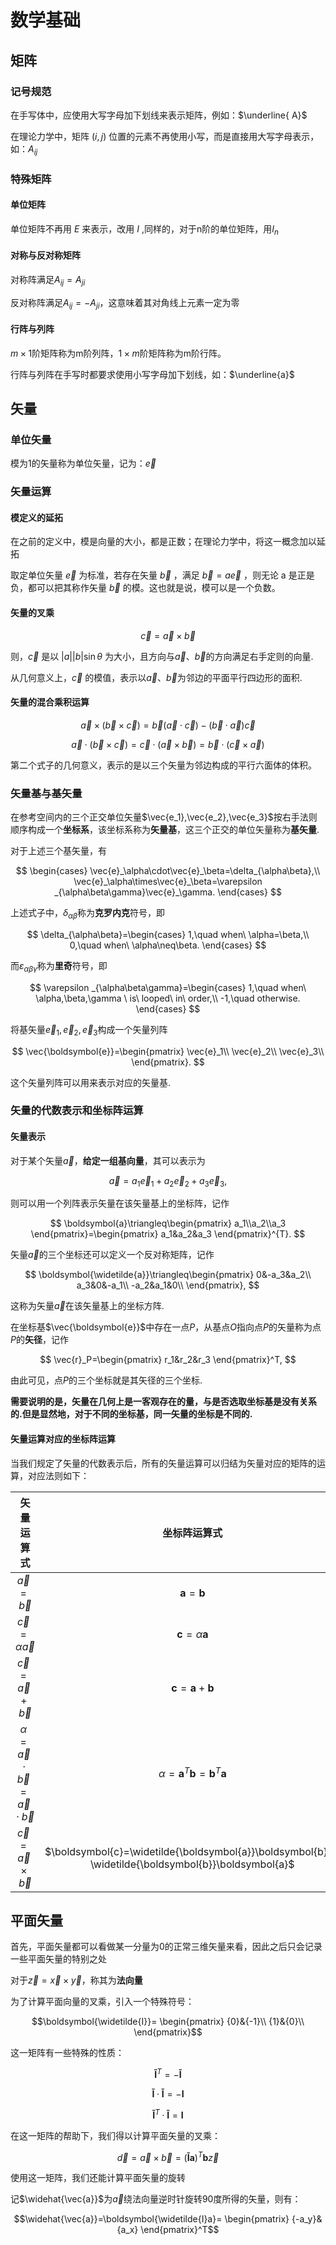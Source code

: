 # 数学基础

## 矩阵

### 记号规范

在手写体中，应使用大写字母加下划线来表示矩阵，例如：$\underline{ A}$

在理论力学中，矩阵 $(i,j)$ 位置的元素不再使用小写，而是直接用大写字母表示，如：${ A}_{ij}$

### 特殊矩阵

#### 单位矩阵

单位矩阵不再用 $E$ 来表示，改用 $I$ ,同样的，对于n阶的单位矩阵，用$I_n$

#### 对称与反对称矩阵

对称阵满足${A}_{ij}={A}_{ji}$

反对称阵满足${A}_{ij}=-{A}_{ji}$，这意味着其对角线上元素一定为零

#### 行阵与列阵

$m\times 1$阶矩阵称为m阶列阵，$1\times m$阶矩阵称为m阶行阵。

行阵与列阵在手写时都要求使用小写字母加下划线，如：$\underline{a}$

## 矢量

### 单位矢量

模为1的矢量称为单位矢量，记为：$\vec{e}$

### 矢量运算

#### 模定义的延拓

在之前的定义中，模是向量的大小，都是正数；在理论力学中，将这一概念加以延拓

取定单位矢量 $\vec{e}$ 为标准，若存在矢量 $\vec{b}$ ，满足 $\vec{b}=a\vec{e}$ ，则无论 a 是正是负，都可以把其称作矢量 $\vec{b}$ 的模。这也就是说，模可以是一个负数。

#### 矢量的叉乘

$${ \vec{c}}={\vec{a}}\times {\vec{b}}$$

则，$\vec{c}$ 是以 $|a||b|\sin{\theta}$ 为大小，且方向与${\vec{a}}$、${\vec{b}}$的方向满足右手定则的向量.

从几何意义上，$\vec{c}$ 的模值，表示以${\vec{a}}$、${\vec{b}}$为邻边的平面平行四边形的面积.

#### 矢量的混合乘积运算

$${\vec{a}}\times ({\vec{b}}\times {\vec{c}})={\vec{b} ({\vec{a}}\cdot{\vec{c}}})-({\vec{b}\cdot\vec{a}}){ \vec{c}}$$

$${\vec{a}\cdot(\vec{b}\times\vec{c})=\vec{c}\cdot(\vec{a}\times\vec{b})=\vec{b}\cdot(\vec{c}\times\vec{a})}$$

第二个式子的几何意义，表示的是以三个矢量为邻边构成的平行六面体的体积。

### 矢量基与基矢量

在参考空间内的三个正交单位矢量$\vec{e_1},\vec{e_2},\vec{e_3}$按右手法则顺序构成一个**坐标系**，该坐标系称为**矢量基**，这三个正交的单位矢量称为**基矢量**.

对于上述三个基矢量，有

$$
\begin{cases}
    \vec{e}_\alpha\cdot\vec{e}_\beta=\delta_{\alpha\beta},\\
    \vec{e}_\alpha\times\vec{e}_\beta=\varepsilon _{\alpha\beta\gamma}\vec{e}_\gamma.
\end{cases}
$$

上述式子中，$\delta_{\alpha\beta}$称为**克罗内克**符号，即

$$
\delta_{\alpha\beta}=\begin{cases}
    1,\quad when\ \alpha=\beta,\\
    0,\quad when\ \alpha\neq\beta.
\end{cases}
$$

而$\varepsilon _{\alpha\beta\gamma}$称为**里奇**符号，即

$$
\varepsilon _{\alpha\beta\gamma}=\begin{cases}
    1,\quad when\ \alpha,\beta,\gamma \ is\ looped\ in\ order,\\
    -1,\quad otherwise.
\end{cases}
$$

将基矢量$\vec{e}_1,\vec{e}_2,\vec{e}_3$构成一个矢量列阵

$$
\vec{\boldsymbol{e}}=\begin{pmatrix}
    \vec{e}_1\\
    \vec{e}_2\\
    \vec{e}_3\\
\end{pmatrix}.
$$

这个矢量列阵可以用来表示对应的矢量基.

### 矢量的代数表示和坐标阵运算

#### 矢量表示

对于某个矢量$\vec{a}$，**给定一组基向量**，其可以表示为

$$
\vec{a}=a_1\vec{e}_1+a_2\vec{e}_2+a_3\vec{e}_3,
$$

则可以用一个列阵表示矢量在该矢量基上的坐标阵，记作

$$
\boldsymbol{a}\triangleq\begin{pmatrix}
    a_1\\a_2\\a_3
\end{pmatrix}=\begin{pmatrix}
    a_1&a_2&a_3
\end{pmatrix}^{T}.
$$

矢量$\vec{a}$的三个坐标还可以定义一个反对称矩阵，记作

$$
\boldsymbol{\widetilde{a}}\triangleq\begin{pmatrix}
    0&-a_3&a_2\\
    a_3&0&-a_1\\
    -a_2&a_1&0\\
\end{pmatrix},
$$

这称为矢量$\vec{a}$在该矢量基上的坐标方阵.

在坐标基$\vec{\boldsymbol{e}}$中存在一点$P$，从基点$O$指向点$P$的矢量称为点$P$的**矢径**，记作

$$
\vec{r}_P=\begin{pmatrix}
    r_1&r_2&r_3
\end{pmatrix}^T,
$$

由此可见，点$P$的三个坐标就是其矢径的三个坐标.

**需要说明的是，矢量在几何上是一客观存在的量，与是否选取坐标基是没有关系的.但是显然地，对于不同的坐标基，同一矢量的坐标是不同的.**

#### 矢量运算对应的坐标阵运算

当我们规定了矢量的代数表示后，所有的矢量运算可以归结为矢量对应的矩阵的运算，对应法则如下：

| 矢量运算式 | 坐标阵运算式 |
| :-: | :-: |
| $\vec{a}=\vec{b}$ | $\boldsymbol{a}=\boldsymbol{b}$ |
| $\vec{c}=\alpha \vec{a}$ | $\boldsymbol{c}=\alpha \boldsymbol{a}$ |
| $\vec{c}=\vec{a}+\vec{b}$ | $\boldsymbol{c}=\boldsymbol{a}+\boldsymbol{b}$ |
| $\alpha = \vec{a}\cdot\vec{b}=\vec{a}\cdot\vec{b}$ | $\alpha=\boldsymbol{a}^T\boldsymbol{b}=\boldsymbol{b}^T\boldsymbol{a}$ |
| $\vec{c}=\vec{a}\times\vec{b}$ | $\boldsymbol{c}=\widetilde{\boldsymbol{a}}\boldsymbol{b}=-\widetilde{\boldsymbol{b}}\boldsymbol{a}$ |

## 平面矢量

首先，平面矢量都可以看做某一分量为0的正常三维矢量来看，因此之后只会记录一些平面矢量的特别之处

对于$\vec{z}=\vec{x}\times\vec{y}$，称其为**法向量**

为了计算平面向量的叉乘，引入一个特殊符号：

$$\boldsymbol{\widetilde{I}}=
\begin{pmatrix}
{0}&{-1}\\
{1}&{0}\\
\end{pmatrix}$$

这一矩阵有一些特殊的性质：

$$\boldsymbol{\widetilde{I}}^{T}=-\boldsymbol{\widetilde{I}}$$

$$\boldsymbol{\widetilde{I}}\cdot\boldsymbol{\widetilde{I}}=-\boldsymbol{I}$$ 

$$\boldsymbol{\widetilde{I}}^{T}\cdot\boldsymbol{\widetilde{I}}=\boldsymbol{I}$$

在这一矩阵的帮助下，我们得以计算平面矢量的叉乘：

$$\vec{d}=\vec{a}\times\vec{b}=(\boldsymbol{\widetilde{I}a})^T\boldsymbol{b}\vec{z}$$

使用这一矩阵，我们还能计算平面矢量的旋转

记$\widehat{\vec{a}}$为$\vec{a}$绕法向量逆时针旋转90度所得的矢量，则有：

$$\widehat{\vec{a}}=\boldsymbol{\widetilde{I}a}=
\begin{pmatrix}
{-a_y}&{a_x}
\end{pmatrix}^T$$
